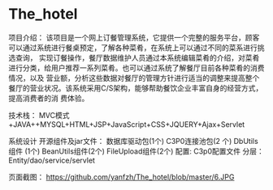 # The_hotel
项目介绍：
    该项目是一个网上订餐管理系统，它提供一个完整的服务平台，顾客可以通过系统进行餐桌预定，了解各种菜肴，在系统上可以通过不同的菜系进行挑选查询，
实现订餐操作，餐厅数据维护人员通过本系统编辑菜肴的介绍，对菜肴进行分类，给用户推荐一系列菜肴。也可以通过系统了解餐厅目前各种菜肴的消费情况，以及
营业额，分析这些数据对餐厅的管理方针进行适当的调整来提高整个餐厅的营业状况。该系统采用C/S架构，能够帮助餐饮企业丰富自身的经营方式，提高消费者的消
费体验。
  
技术栈：
    MVC模式+JAVA++MYSQL+HTML+JSP+JavaScript+CSS+JQUERY+Ajax+Servlet
    
系统设计
    开源组件及jar文件：
        数据库驱动包(1个)
        C3P0连接池包(2 个)
          DbUtils组件 (1个)
        BeanUtils组件(2个)
        FileUpload组件(2个)
配置:
	 C3p0配置文件
分层：
	Entity/dao/service/servlet

页面截图：
https://github.com/yanfzh/The_hotel/blob/master/6.JPG
 


